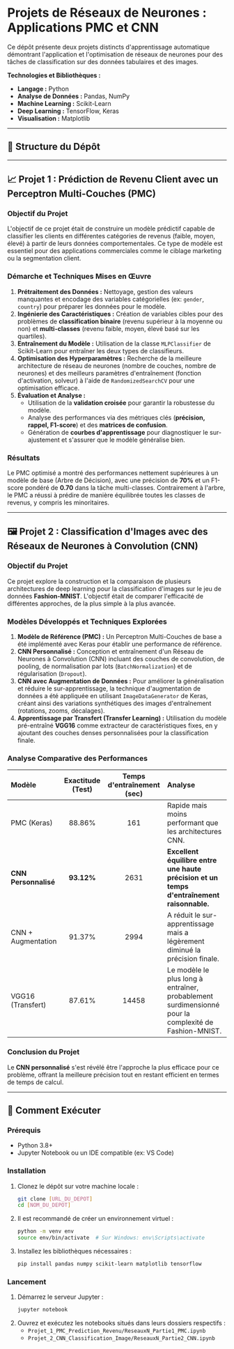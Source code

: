 # Projets de Réseaux de Neurones : Applications PMC et CNN

Ce dépôt présente deux projets distincts d'apprentissage automatique démontrant l'application et l'optimisation de réseaux de neurones pour des tâches de classification sur des données tabulaires et des images.

**Technologies et Bibliothèques :**
*   **Langage :** Python
*   **Analyse de Données :** Pandas, NumPy
*   **Machine Learning :** Scikit-Learn
*   **Deep Learning :** TensorFlow, Keras
*   **Visualisation :** Matplotlib

---

## 📂 Structure du Dépôt


---

## 📈 Projet 1 : Prédiction de Revenu Client avec un Perceptron Multi-Couches (PMC)

### Objectif du Projet
L'objectif de ce projet était de construire un modèle prédictif capable de classifier les clients en différentes catégories de revenus (faible, moyen, élevé) à partir de leurs données comportementales. Ce type de modèle est essentiel pour des applications commerciales comme le ciblage marketing ou la segmentation client.

### Démarche et Techniques Mises en Œuvre

1.  **Prétraitement des Données :** Nettoyage, gestion des valeurs manquantes et encodage des variables catégorielles (ex: `gender`, `country`) pour préparer les données pour le modèle.
2.  **Ingénierie des Caractéristiques :** Création de variables cibles pour des problèmes de **classification binaire** (revenu supérieur à la moyenne ou non) et **multi-classes** (revenu faible, moyen, élevé basé sur les quartiles).
3.  **Entraînement du Modèle :** Utilisation de la classe `MLPClassifier` de Scikit-Learn pour entraîner les deux types de classifieurs.
4.  **Optimisation des Hyperparamètres :** Recherche de la meilleure architecture de réseau de neurones (nombre de couches, nombre de neurones) et des meilleurs paramètres d'entraînement (fonction d'activation, solveur) à l'aide de `RandomizedSearchCV` pour une optimisation efficace.
5.  **Évaluation et Analyse :**
    *   Utilisation de la **validation croisée** pour garantir la robustesse du modèle.
    *   Analyse des performances via des métriques clés (**précision, rappel, F1-score**) et des **matrices de confusion**.
    *   Génération de **courbes d'apprentissage** pour diagnostiquer le sur-ajustement et s'assurer que le modèle généralise bien.

### Résultats
Le PMC optimisé a montré des performances nettement supérieures à un modèle de base (Arbre de Décision), avec une précision de **70%** et un F1-score pondéré de **0.70** dans la tâche multi-classes. Contrairement à l'arbre, le PMC a réussi à prédire de manière équilibrée toutes les classes de revenus, y compris les minoritaires.

---

## 🖼️ Projet 2 : Classification d'Images avec des Réseaux de Neurones à Convolution (CNN)

### Objectif du Projet
Ce projet explore la construction et la comparaison de plusieurs architectures de deep learning pour la classification d'images sur le jeu de données **Fashion-MNIST**. L'objectif était de comparer l'efficacité de différentes approches, de la plus simple à la plus avancée.

### Modèles Développés et Techniques Explorées

1.  **Modèle de Référence (PMC) :** Un Perceptron Multi-Couches de base a été implémenté avec Keras pour établir une performance de référence.
2.  **CNN Personnalisé :** Conception et entraînement d'un Réseau de Neurones à Convolution (CNN) incluant des couches de convolution, de pooling, de normalisation par lots (`BatchNormalization`) et de régularisation (`Dropout`).
3.  **CNN avec Augmentation de Données :** Pour améliorer la généralisation et réduire le sur-apprentissage, la technique d'augmentation de données a été appliquée en utilisant `ImageDataGenerator` de Keras, créant ainsi des variations synthétiques des images d'entraînement (rotations, zooms, décalages).
4.  **Apprentissage par Transfert (Transfer Learning) :** Utilisation du modèle pré-entraîné **VGG16** comme extracteur de caractéristiques fixes, en y ajoutant des couches denses personnalisées pour la classification finale.

### Analyse Comparative des Performances

| Modèle | Exactitude (Test) | Temps d'entraînement (sec) | Analyse |
| :--- | :---: | :---: | :--- |
| PMC (Keras) | 88.86% | 161 | Rapide mais moins performant que les architectures CNN. |
| **CNN Personnalisé** | **93.12%** | 2631 | **Excellent équilibre entre une haute précision et un temps d'entraînement raisonnable.** |
| CNN + Augmentation | 91.37% | 2994 | A réduit le sur-apprentissage mais a légèrement diminué la précision finale. |
| VGG16 (Transfert) | 87.61% | 14458 | Le modèle le plus long à entraîner, probablement surdimensionné pour la complexité de Fashion-MNIST. |

### Conclusion du Projet
Le **CNN personnalisé** s'est révélé être l'approche la plus efficace pour ce problème, offrant la meilleure précision tout en restant efficient en termes de temps de calcul.

---

## 🚀 Comment Exécuter

### Prérequis
*   Python 3.8+
*   Jupyter Notebook ou un IDE compatible (ex: VS Code)

### Installation
1.  Clonez le dépôt sur votre machine locale :
    ```bash
    git clone [URL_DU_DEPOT]
    cd [NOM_DU_DEPOT]
    ```
2.  Il est recommandé de créer un environnement virtuel :
    ```bash
    python -m venv env
    source env/bin/activate  # Sur Windows: env\Scripts\activate
    ```
3.  Installez les bibliothèques nécessaires :
    ```bash
    pip install pandas numpy scikit-learn matplotlib tensorflow
    ```

### Lancement
1.  Démarrez le serveur Jupyter :
    ```bash
    jupyter notebook
    ```
2.  Ouvrez et exécutez les notebooks situés dans leurs dossiers respectifs :
    *   `Projet_1_PMC_Prediction_Revenu/ReseauxN_Partie1_PMC.ipynb`
    *   `Projet_2_CNN_Classification_Image/ReseauxN_Partie2_CNN.ipynb`
